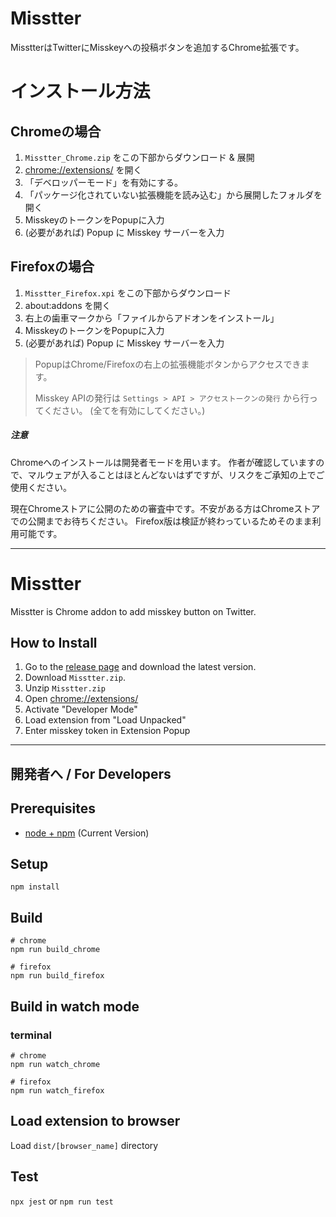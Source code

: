 # Misstter

MisstterはTwitterにMisskeyへの投稿ボタンを追加するChrome拡張です。

# インストール方法

## Chromeの場合

1. `Misstter_Chrome.zip` をこの下部からダウンロード & 展開
2. [chrome://extensions/](chrome://extensions/) を開く
3. 「デベロッパーモード」を有効にする。
4. 「パッケージ化されていない拡張機能を読み込む」から展開したフォルダを開く
5. MisskeyのトークンをPopupに入力
6. (必要があれば) Popup に Misskey サーバーを入力

## Firefoxの場合

1. `Misstter_Firefox.xpi` をこの下部からダウンロード
2.  about:addons を開く
3.  右上の歯車マークから「ファイルからアドオンをインストール」
6. MisskeyのトークンをPopupに入力
7. (必要があれば) Popup に Misskey サーバーを入力



> PopupはChrome/Firefoxの右上の拡張機能ボタンからアクセスできます。
> 
> Misskey APIの発行は `Settings > API > アクセストークンの発行` から行ってください。
>  (全てを有効にしてください。)

##### 注意

Chromeへのインストールは開発者モードを用います。
作者が確認していますので、マルウェアが入ることはほとんどないはずですが、リスクをご承知の上でご使用ください。

現在Chromeストアに公開のための審査中です。不安がある方はChromeストアでの公開までお待ちください。
Firefox版は検証が終わっているためそのまま利用可能です。

---

# Misstter 

Misstter is Chrome addon to add misskey button on Twitter.

## How to Install

1. Go to the [release page](https://github.com/AranoYuki1/Misstter/releases) and download the latest version.
2. Download `Misstter.zip`. 
3. Unzip `Misstter.zip`
4. Open [chrome://extensions/](chrome://extensions/)
5. Activate "Developer Mode"
6. Load extension from "Load Unpacked"
7. Enter misskey token in Extension Popup


---

## 開発者へ / For Developers

## Prerequisites

* [node + npm](https://nodejs.org/) (Current Version)

## Setup

```
npm install
```

## Build

```
# chrome
npm run build_chrome

# firefox
npm run build_firefox
```

## Build in watch mode

### terminal

```
# chrome
npm run watch_chrome

# firefox
npm run watch_firefox
```

## Load extension to browser

Load `dist/[browser_name]` directory

## Test

`npx jest` or `npm run test`

